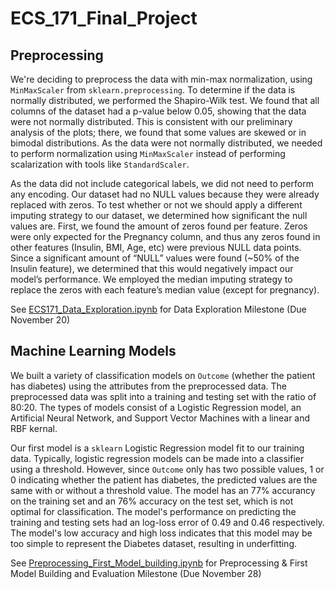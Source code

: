 # ECS_171_Final_Project

## Preprocessing
We're deciding to preprocess the data with min-max normalization, using `MinMaxScaler` from `sklearn.preprocessing`. To determine if the data is normally distributed, we performed the Shapiro-Wilk test. We found that all columns of the dataset had a p-value below 0.05, showing that the data were not normally distributed. This is consistent with our preliminary analysis of the plots; there, we found that some values are skewed or in bimodal distributions. As the data were not normally distributed, we needed to perform normalization using `MinMaxScaler` instead of performing scalarization with tools like `StandardScaler`.
 
As the data did not include categorical labels, we did not need to perform any encoding. Our dataset had no NULL values because they were already replaced with zeros. To test whether or not we should apply a different imputing strategy to our dataset, we determined how significant the null values are. First, we found the amount of zeros found per feature. Zeros were only expected for the Pregnancy column, and thus any zeros found in other features (Insulin, BMI, Age, etc) were previous NULL data points. Since a significant amount of “NULL” values were found (~50% of the Insulin feature), we determined that this would negatively impact our model’s performance. We employed the median imputing strategy to replace the zeros with each feature’s median value (except for pregnancy).

See [ECS171_Data_Exploration.ipynb](ECS171_Data_Exploration.ipynb) for Data Exploration Milestone (Due November 20)

## Machine Learning Models
We built a variety of classification models on `Outcome` (whether the patient has diabetes) using the attributes from the preprocessed data. The preprocessed data was split into a training and testing set with the ratio of 80:20. The types of models consist of a Logistic Regression model, an Artificial Neural Network, and Support Vector Machines with a linear and RBF kernal. 

Our first model is a `sklearn` Logistic Regression model fit to our training data. Typically, logistic regression models can be made into a classifier using a threshold. However, since `Outcome` only has two possible values, 1 or 0 indicating whether the patient has diabetes, the predicted values are the same with or without a threshold value. The model has an 77% accurancy on the training set and an 76% accuracy on the test set, which is not optimal for classification. The model's performance on predicting the training and testing sets had an log-loss error of 0.49 and 0.46 respectively. The model's low accuracy and high loss indicates that this model may be too simple to represent the Diabetes dataset, resulting in underfitting.

See [Preprocessing_First_Model_building.ipynb](Preprocessing_First_Model_building.ipynb) for Preprocessing & First Model Building and Evaluation Milestone (Due November 28)
